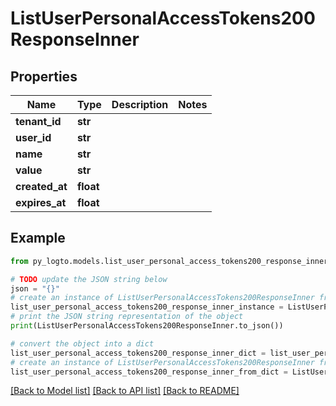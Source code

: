 # ListUserPersonalAccessTokens200ResponseInner


## Properties

Name | Type | Description | Notes
------------ | ------------- | ------------- | -------------
**tenant_id** | **str** |  | 
**user_id** | **str** |  | 
**name** | **str** |  | 
**value** | **str** |  | 
**created_at** | **float** |  | 
**expires_at** | **float** |  | 

## Example

```python
from py_logto.models.list_user_personal_access_tokens200_response_inner import ListUserPersonalAccessTokens200ResponseInner

# TODO update the JSON string below
json = "{}"
# create an instance of ListUserPersonalAccessTokens200ResponseInner from a JSON string
list_user_personal_access_tokens200_response_inner_instance = ListUserPersonalAccessTokens200ResponseInner.from_json(json)
# print the JSON string representation of the object
print(ListUserPersonalAccessTokens200ResponseInner.to_json())

# convert the object into a dict
list_user_personal_access_tokens200_response_inner_dict = list_user_personal_access_tokens200_response_inner_instance.to_dict()
# create an instance of ListUserPersonalAccessTokens200ResponseInner from a dict
list_user_personal_access_tokens200_response_inner_from_dict = ListUserPersonalAccessTokens200ResponseInner.from_dict(list_user_personal_access_tokens200_response_inner_dict)
```
[[Back to Model list]](../README.md#documentation-for-models) [[Back to API list]](../README.md#documentation-for-api-endpoints) [[Back to README]](../README.md)


